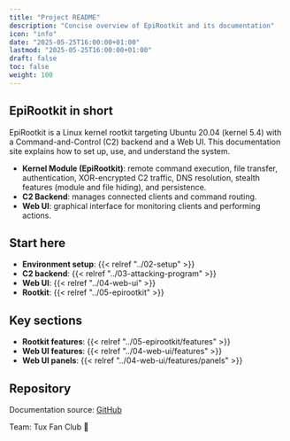 ```yaml
---
title: "Project README"
description: "Concise overview of EpiRootkit and its documentation"
icon: "info"
date: "2025-05-25T16:00:00+01:00"
lastmod: "2025-05-25T16:00:00+01:00"
draft: false
toc: false
weight: 100
---
```


## EpiRootkit in short

EpiRootkit is a Linux kernel rootkit targeting Ubuntu 20.04 (kernel 5.4) with a Command-and-Control (C2) backend and a Web UI. This documentation site explains how to set up, use, and understand the system.

- **Kernel Module (EpiRootkit)**: remote command execution, file transfer, authentication, XOR-encrypted C2 traffic, DNS resolution, stealth features (module and file hiding), and persistence.
- **C2 Backend**: manages connected clients and command routing.
- **Web UI**: graphical interface for monitoring clients and performing actions.

## Start here

- **Environment setup**: {{< relref "../02-setup" >}}
- **C2 backend**: {{< relref "../03-attacking-program" >}}
- **Web UI**: {{< relref "../04-web-ui" >}}
- **Rootkit**: {{< relref "../05-epirootkit" >}}

## Key sections

- **Rootkit features**: {{< relref "../05-epirootkit/features" >}}
- **Web UI features**: {{< relref "../04-web-ui/features" >}}
- **Web UI panels**: {{< relref "../04-web-ui/features/panels" >}}

## Repository

Documentation source: [GitHub](https://github.com/kazetachinuu/epirootkit-docs)

Team: Tux Fan Club 🐧
